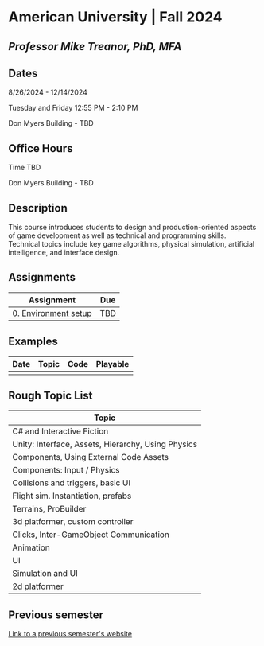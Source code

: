 # American University | Fall 2024
## *Professor Mike Treanor, PhD, MFA*

## Dates
8/26/2024 - 12/14/2024

Tuesday and Friday 12:55 PM - 2:10 PM

Don Myers Building - TBD

## Office Hours

Time TBD

Don Myers Building - TBD

## Description
This course introduces students to design and production-oriented aspects of game development as well as technical and programming skills. Technical topics include key game algorithms, physical simulation, artificial intelligence, and interface design.

<!-- ![The test image](images/test.png) -->

<!-- <img src="./images/test.png" width="100"> -->

## Assignments

| Assignment | Due |
| --- | --- |
| 0. [Environment setup](./assignments/setup.html) | TBD |

## Examples

| Date | Topic | Code | Playable |
| --- | --- | --- | --- |
| | | | |

## Rough Topic List

| Topic | 
| --- |
| C# and Interactive Fiction |
| Unity: Interface, Assets, Hierarchy, Using Physics |
| Components, Using External Code Assets |
| Components: Input / Physics |
| Collisions and triggers, basic UI |
| Flight sim. Instantiation, prefabs |
| Terrains, ProBuilder |
| 3d platformer, custom controller |
| Clicks, Inter-GameObject Communication |
| Animation |
| UI |
| Simulation and UI |
| 2d platformer |

## Previous semester
[Link to a previous semester's website](https://github.com/mtreanor/csc470-fall2023/blob/main/README.md)
